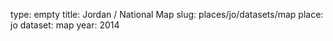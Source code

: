 type: empty
title: Jordan / National Map
slug: places/jo/datasets/map
place: jo
dataset: map
year: 2014
